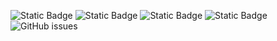 ![Static Badge](https://img.shields.io/badge/blacklists-60-000000) ![Static Badge](https://img.shields.io/badge/blacklisted-2522303-cc0000) ![Static Badge](https://img.shields.io/badge/whitelisted-2244-00CC00) ![Static Badge](https://img.shields.io/badge/streaming_blacklist-28107-000000) ![GitHub issues](https://img.shields.io/github/issues/fabriziosalmi/blacklists)
